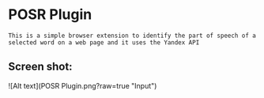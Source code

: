 # POSR Plugin
```
This is a simple browser extension to identify the part of speech of a selected word on a web page and it uses the Yandex API
```
## Screen shot:

![Alt text](POSR Plugin.png?raw=true "Input")
